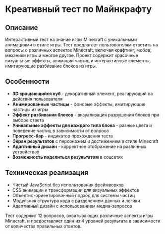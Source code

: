 # Креативный тест по Майнкрафту

## Описание
Интерактивный тест на знание игры Minecraft с уникальными анимациями в стиле игры. Тест предлагает пользователям ответить на вопросы о различных аспектах Minecraft, включая крафтинг, мобов, механики игры и многое другое. Проект содержит красочные визуальные эффекты, анимации частиц и интерактивные элементы, имитирующие разбивание блоков из игры.

## Особенности
- **3D вращающийся куб** - декоративный элемент, реагирующий на действия пользователя
- **Анимированные частицы** - фоновые эффекты, имитирующие частицы из игры
- **Эффект разбивания блоков** - визуализация разрушения блоков при выборе ответа
- **Уникальные эффекты для каждого типа блока** - разные цвета и поведение частиц в зависимости от вопроса
- **Прогресс-бар** - индикатор прохождения теста
- **Экран результатов** с персонажем и достижением в стиле Minecraft
- **Адаптивный дизайн** - корректное отображение на различных устройствах
- **Возможность поделиться результатом** в соцсетях

## Техническая реализация
- Чистый JavaScript без использования фреймворков
- CSS анимации и трансформации для визуальных эффектов
- Объектно-ориентированный подход для системы частиц
- Модульная структура кода с разделением данных и логики
- Адаптивный дизайн с использованием медиа-запросов

Тест содержит 12 вопросов, охватывающих различные аспекты игры Minecraft, и предоставляет один из 4 уровней результата в зависимости от количества правильных ответов. 